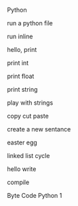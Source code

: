 Python

run a python file

run inline

hello, print

print int

print float 

print string

play with strings

copy cut paste

create a new sentance

easter egg

linked list cycle

hello write 

compile

Byte Code Python 1
